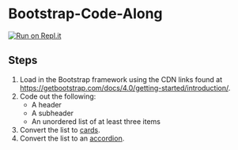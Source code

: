 # Bootstrap-Code-Along

[![Run on Repl.it](https://repl.it/badge/github/upperlinecode/bootstrap-code-along)](https://repl.it/github/upperlinecode/bootstrap-code-along)

## Steps

1. Load in the Bootstrap framework using the CDN links found at https://getbootstrap.com/docs/4.0/getting-started/introduction/.
2. Code out the following:
   * A header
   * A subheader
   * An unordered list of at least three items
3. Convert the list to [cards](https://getbootstrap.com/docs/4.0/components/card/).
4. Convert the list to an [accordion](https://getbootstrap.com/docs/4.0/components/collapse/).
